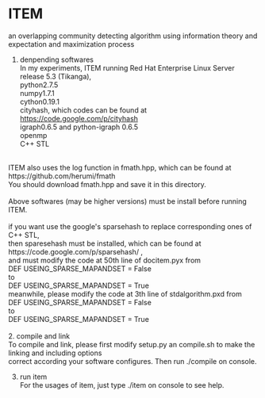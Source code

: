 ITEM
====

an overlapping community detecting algorithm using information theory and expectation and maximization process

1. denpending softwares <br>
In my experiments, ITEM running Red Hat Enterprise Linux Server release 5.3 (Tikanga), <br>
python2.7.5 <br>
numpy1.7.1  <br>
cython0.19.1 <br>
cityhash, which codes can be found at https://code.google.com/p/cityhash <br>
igraph0.6.5 and python-igraph 0.6.5 <br>
openmp <br>
C++ STL <br>
<br>
ITEM also uses the log function in fmath.hpp, which can be found at https://github.com/herumi/fmath <br>
You should download fmath.hpp and save it in this directory. <br>
<br>
Above softwares (may be higher versions) must be install before running ITEM. <br>
<br>
if you want use the google's sparsehash to replace corresponding ones of C++ STL,  <br>
then sparesehash must be installed, which can be found at https://code.google.com/p/sparsehash/ , <br>
and must modify the code at 50th line of docitem.pyx from <br>
DEF USEING_SPARSE_MAPANDSET = False <br>
to <br>
DEF USEING_SPARSE_MAPANDSET = True <br>
meanwhile, please modify the code at 3th line of stdalgorithm.pxd from <br>
DEF USEING_SPARSE_MAPANDSET = False <br>
to <br>
DEF USEING_SPARSE_MAPANDSET = True <br>
<br>
2. compile and link  <br>
To compile and link, please first modify setup.py an compile.sh to make the linking and including options <br>
correct according your software configures.  Then run ./compile on console. <br>

3. run item <br>
For the usages of item, just type ./item on console to see help. <br>
